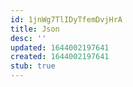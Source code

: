 ```yaml
---
id: 1jnWg7TlIDyTfemDvjHrA
title: Json
desc: ''
updated: 1644002197641
created: 1644002197641
stub: true
---
```


